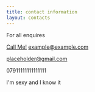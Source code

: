 ```yaml
---
title: contact information
layout: contacts
---
```


For all enquires

<a href="tel:1111111">Call Me!</a>
<a href="mailto:example@example.com">example@example.com</a>

[placeholder\@gmail.com](mailto:placeholder@gmail.com?subject=FoodFoto)

07911111111111111

I'm sexy and I know it
